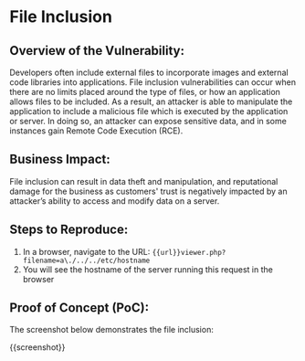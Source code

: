 # File Inclusion

## Overview of the Vulnerability:

Developers often include external files to incorporate images and external code libraries into applications. File inclusion vulnerabilities can occur when there are no limits placed around the type of files, or how an application allows files to be included. As a result, an attacker is able to manipulate the application to include a malicious file which is executed by the application or server. In doing so, an attacker can expose sensitive data, and in some instances gain Remote Code Execution (RCE).

## Business Impact:

File inclusion can result in data theft and manipulation, and reputational damage for the business as customers' trust is negatively impacted by an attacker’s ability to access and modify data on a server.

## Steps to Reproduce:

1. In a browser, navigate to the URL: `{{url}}viewer.php?filename=a\./../../etc/hostname`
1. You will see the hostname of the server running this request in the browser

## Proof of Concept (PoC):

The screenshot below demonstrates the file inclusion:

{{screenshot}}
